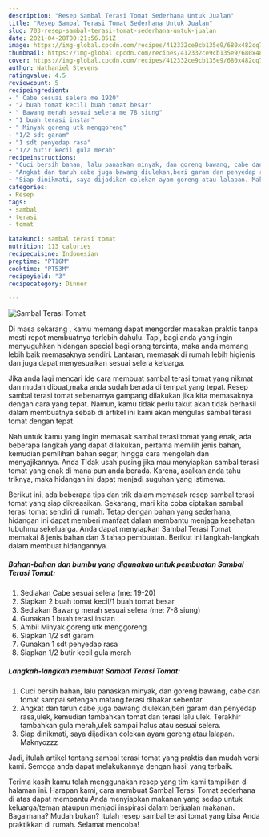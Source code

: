 ```yaml
---
description: "Resep Sambal Terasi Tomat Sederhana Untuk Jualan"
title: "Resep Sambal Terasi Tomat Sederhana Untuk Jualan"
slug: 703-resep-sambal-terasi-tomat-sederhana-untuk-jualan
date: 2021-04-28T00:21:56.851Z
image: https://img-global.cpcdn.com/recipes/412332ce9cb135e9/680x482cq70/sambal-terasi-tomat-foto-resep-utama.jpg
thumbnail: https://img-global.cpcdn.com/recipes/412332ce9cb135e9/680x482cq70/sambal-terasi-tomat-foto-resep-utama.jpg
cover: https://img-global.cpcdn.com/recipes/412332ce9cb135e9/680x482cq70/sambal-terasi-tomat-foto-resep-utama.jpg
author: Nathaniel Stevens
ratingvalue: 4.5
reviewcount: 5
recipeingredient:
- " Cabe sesuai selera me 1920"
- "2 buah tomat kecil1 buah tomat besar"
- " Bawang merah sesuai selera me 78 siung"
- "1 buah terasi instan"
- " Minyak goreng utk menggoreng"
- "1/2 sdt garam"
- "1 sdt penyedap rasa"
- "1/2 butir kecil gula merah"
recipeinstructions:
- "Cuci bersih bahan, lalu panaskan minyak, dan goreng bawang, cabe dan tomat sampai setengah matang.terasi dibakar sebentar"
- "Angkat dan taruh cabe juga bawang diulekan,beri garam dan penyedap rasa,ulek, kemudian tambahkan tomat dan terasi lalu ulek. Terakhir tambahkan gula merah,ulek sampai halus atau sesuai selera."
- "Siap dinikmati, saya dijadikan colekan ayam goreng atau lalapan. Maknyozzz"
categories:
- Resep
tags:
- sambal
- terasi
- tomat

katakunci: sambal terasi tomat 
nutrition: 113 calories
recipecuisine: Indonesian
preptime: "PT16M"
cooktime: "PT53M"
recipeyield: "3"
recipecategory: Dinner

---
```



![Sambal Terasi Tomat](https://img-global.cpcdn.com/recipes/412332ce9cb135e9/680x482cq70/sambal-terasi-tomat-foto-resep-utama.jpg)

Di masa  sekarang , kamu memang dapat mengorder masakan praktis tanpa mesti repot membuatnya terlebih dahulu. Tapi, bagi anda yang ingin menyuguhkan hidangan special bagi orang tercinta, maka anda memang lebih baik memasaknya sendiri. Lantaran, memasak di rumah lebih higienis dan juga dapat menyesuaikan sesuai selera keluarga.

Jika anda lagi mencari ide cara membuat sambal terasi tomat yang nikmat dan mudah dibuat,maka anda sudah berada di tempat yang tepat. Resep sambal terasi tomat  sebenarnya gampang dilakukan jika kita memasaknya dengan cara yang tepat. Namun, kamu tidak perlu takut akan tidak berhasil dalam membuatnya 
sebab di artikel ini kami akan mengulas sambal terasi tomat dengan tepat.  



Nah untuk kamu yang ingin memasak sambal terasi tomat yang enak, ada beberapa langkah yang dapat dilakukan, pertama memilih jenis bahan, kemudian pemilihan bahan segar, hingga cara mengolah dan menyajikannya. Anda Tidak usah pusing jika mau menyiapkan sambal terasi tomat yang enak di mana pun anda berada. Karena, asalkan anda  tahu triknya, maka hidangan ini dapat menjadi suguhan yang istimewa.

Berikut ini, ada beberapa tips dan trik dalam memasak resep sambal terasi tomat yang siap dikreasikan. Sekarang, mari kita coba ciptakan sambal terasi tomat sendiri di rumah. Tetap dengan bahan yang sederhana, hidangan ini dapat memberi manfaat dalam membantu menjaga kesehatan tubuhmu sekeluarga. Anda dapat menyiapkan Sambal Terasi Tomat memakai 8 jenis bahan dan 3 tahap pembuatan. Berikut ini langkah-langkah dalam membuat hidangannya.

<!--inarticleads1-->

##### Bahan-bahan dan bumbu yang digunakan untuk pembuatan Sambal Terasi Tomat:

1. Sediakan  Cabe sesuai selera (me: 19-20)
1. Siapkan 2 buah tomat kecil/1 buah tomat besar
1. Sediakan  Bawang merah sesuai selera (me: 7-8 siung)
1. Gunakan 1 buah terasi instan
1. Ambil  Minyak goreng utk menggoreng
1. Siapkan 1/2 sdt garam
1. Gunakan 1 sdt penyedap rasa
1. Siapkan 1/2 butir kecil gula merah




<!--inarticleads2-->

##### Langkah-langkah membuat Sambal Terasi Tomat:

1. Cuci bersih bahan, lalu panaskan minyak, dan goreng bawang, cabe dan tomat sampai setengah matang.terasi dibakar sebentar
1. Angkat dan taruh cabe juga bawang diulekan,beri garam dan penyedap rasa,ulek, kemudian tambahkan tomat dan terasi lalu ulek. Terakhir tambahkan gula merah,ulek sampai halus atau sesuai selera.
1. Siap dinikmati, saya dijadikan colekan ayam goreng atau lalapan. Maknyozzz




Jadi, itulah artikel tentang  sambal terasi tomat  yang praktis dan mudah versi kami. Semoga anda dapat melakukannya dengan hasil yang terbaik. 

Terima kasih kamu telah menggunakan resep yang tim kami tampilkan di halaman ini. Harapan kami, cara membuat  Sambal Terasi Tomat sederhana di atas dapat membantu Anda menyiapkan makanan yang sedap untuk keluarga/teman ataupun menjadi inspirasi dalam berjualan makanan. Bagaimana? Mudah bukan? Itulah resep sambal terasi tomat yang bisa Anda praktikkan di rumah. Selamat mencoba!

